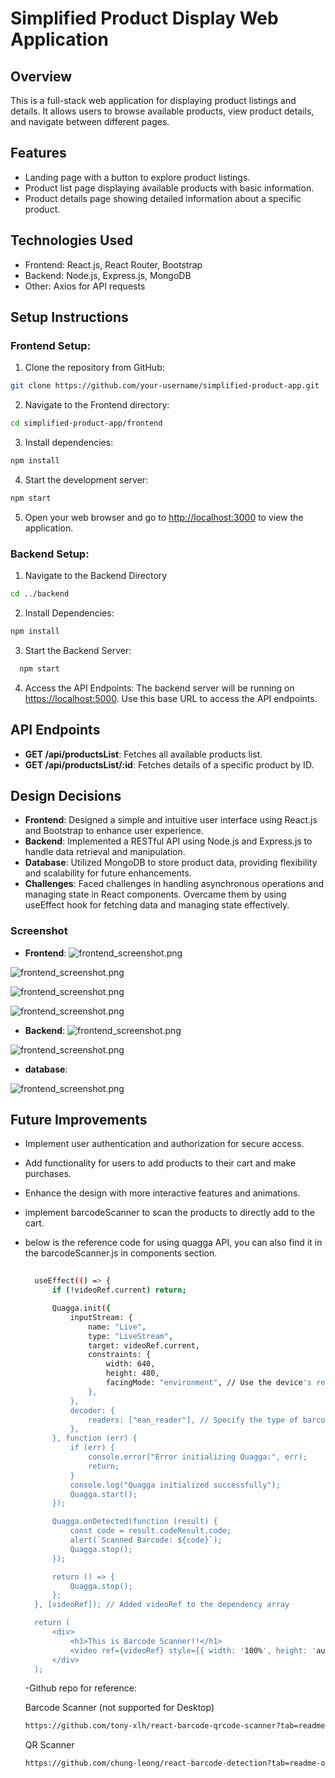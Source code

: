 # Simplified Product Display Web Application

## Overview
This is a full-stack web application for displaying product listings and details. It allows users to browse available products, view product details, and navigate between different pages.

## Features
- Landing page with a button to explore product listings.
- Product list page displaying available products with basic information.
- Product details page showing detailed information about a specific product.

## Technologies Used
- Frontend: React.js, React Router, Bootstrap
- Backend: Node.js, Express.js, MongoDB
- Other: Axios for API requests

## Setup Instructions

### Frontend Setup:

1. Clone the repository from GitHub:
```sh
git clone https://github.com/your-username/simplified-product-app.git
```
2. Navigate to the Frontend directory:
```sh
cd simplified-product-app/frontend
```

3. Install dependencies:
```sh
npm install
```
4. Start the development server:
```sh
npm start
```

5. Open your web browser and go to [http://localhost:3000](http://localhost:3000) to view the application.

### Backend Setup:
1. Navigate to the Backend Directory
```sh
cd ../backend
```
2. Install Dependencies:
```sh
npm install
```
3. Start the Backend Server:
 ```sh
   npm start
 ```
4. Access the API Endpoints:
The backend server will be running on [https://localhost:5000](http://localhost:5000). Use this base URL to access the API endpoints.

## API Endpoints
- **GET /api/productsList**: Fetches all available products list.
- **GET /api/productsList/:id**: Fetches details of a specific product by ID.

## Design Decisions
- **Frontend**: Designed a simple and intuitive user interface using React.js and Bootstrap to enhance user experience.
- **Backend**: Implemented a RESTful API using Node.js and Express.js to handle data retrieval and manipulation.
- **Database**: Utilized MongoDB to store product data, providing flexibility and scalability for future enhancements.
- **Challenges**: Faced challenges in handling asynchronous operations and managing state in React components. Overcame them by using useEffect hook for fetching data and managing state effectively.

### Screenshot
- **Frontend**:
![frontend_screenshot.png](https://github.com/prathmesh12-coder/simplified-product-display/blob/main/images/frontend-1.png)

![frontend_screenshot.png](https://github.com/prathmesh12-coder/simplified-product-display/blob/main/images/frontend-2.png)

![frontend_screenshot.png](https://github.com/prathmesh12-coder/simplified-product-display/blob/main/images/frontend-3.png)

![frontend_screenshot.png](https://github.com/prathmesh12-coder/simplified-product-display/blob/main/images/frontend-4.png)

- **Backend**:
![frontend_screenshot.png](https://github.com/prathmesh12-coder/simplified-product-display/blob/main/images/backend-1.png)

![frontend_screenshot.png](https://github.com/prathmesh12-coder/simplified-product-display/blob/main/images/backend-2.png)

- **database**:

![frontend_screenshot.png](https://github.com/prathmesh12-coder/simplified-product-display/blob/main/images/database.png)


## Future Improvements
- Implement user authentication and authorization for secure access.
- Add functionality for users to add products to their cart and make purchases.
- Enhance the design with more interactive features and animations.
- implement barcodeScanner to scan the products to directly add to the cart.
- below is the reference code for using quagga API, you can also find it in the barcodeScanner.js in components section. 
  ```sh
 
    useEffect(() => {
        if (!videoRef.current) return;

        Quagga.init({
            inputStream: {
                name: "Live",
                type: "LiveStream",
                target: videoRef.current,
                constraints: {
                    width: 640,
                    height: 480,
                    facingMode: "environment", // Use the device's rear camera
                },
            },
            decoder: {
                readers: ["ean_reader"], // Specify the type of barcode to scan (EAN)
            },
        }, function (err) {
            if (err) {
                console.error("Error initializing Quagga:", err);
                return;
            }
            console.log("Quagga initialized successfully");
            Quagga.start();
        });

        Quagga.onDetected(function (result) {
            const code = result.codeResult.code;
            alert(`Scanned Barcode: ${code}`);
            Quagga.stop();
        });

        return () => {
            Quagga.stop();
        };
    }, [videoRef]); // Added videoRef to the dependency array

    return (
        <div>
            <h1>This is Barcode Scanner!!</h1>
            <video ref={videoRef} style={{ width: '100%', height: 'auto' }}></video>
        </div>
    );


  ```
  -Github repo for reference:
  
  Barcode Scanner (not supported for Desktop)
  ```sh
  https://github.com/tony-xlh/react-barcode-qrcode-scanner?tab=readme-ov-file
  ```
  QR Scanner
  ```sh
  https://github.com/chung-leong/react-barcode-detection?tab=readme-ov-file

  ```
  

